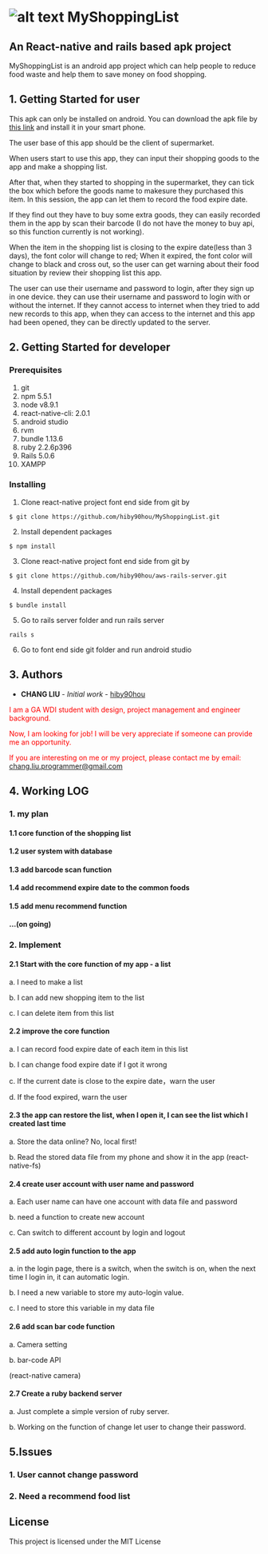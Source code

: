 # ![alt text](https://github.com/hiby90hou/MyShoppingList/blob/master/graphic%20design/logo_v1/mipmap-hdpi/ic_launcher.png "MyShoppingList Logo") MyShoppingList 
## An React-native and rails based apk project
MyShoppingList is an android app project which can help people to reduce food waste and help them to save money on food shopping. 

## 1. Getting Started for user

This apk can only be installed on android. You can download the apk file by [this link](https://github.com/hiby90hou/MyShoppingList/blob/master/apk_file_release/myshoppinglist1.0.apk) and install it in your smart phone. 

The user base of this app should be the client of supermarket.

When users start to use this app, they can input their shopping goods to the app and make a shopping list. 

After that, when they started to shopping in the supermarket, they can tick the box which before the goods name to makesure they purchased this item. In this session, the app can let them to record the food expire date. 

If they find out they have to buy some extra goods, they can easily recorded them in the app by scan their barcode (I do not have the money to buy api, so this function currently is not working).

When the item in the shopping list is closing to the expire date(less than 3 days), the font color will change to red; When it expired, the font color will change to black and cross out, so the user can get warning about their food situation by review their shopping list this app.

The user can use their username and password to login, after they sign up in one device. they can use their username and password to login with or without the internet. If they cannot access to internet when they tried to add new records to this app, when they can access to the internet and this app had been opened, they can be directly updated to the server.


## 2. Getting Started for developer

### Prerequisites
1. git
2. npm 5.5.1
3. node v8.9.1
4. react-native-cli: 2.0.1
5. android studio
6. rvm
7. bundle 1.13.6
8. ruby 2.2.6p396
9. Rails 5.0.6
10. XAMPP

### Installing
1. Clone react-native project font end side from git by 
```
$ git clone https://github.com/hiby90hou/MyShoppingList.git
```
2. Install dependent packages
```
$ npm install
```
3. Clone react-native project font end side from git by 
```
$ git clone https://github.com/hiby90hou/aws-rails-server.git
```
4. Install dependent packages
```
$ bundle install
```
5. Go to rails server folder and run rails server
```
rails s
```
6. Go to font end side git folder and run android studio

## 3. Authors
* **CHANG LIU** - *Initial work* - [hiby90hou](https://github.com/hiby90hou)

<span style="color:red"> I am a GA WDI student with design, project management and engineer background. </span>

<span style="color:red">Now, I am looking for job! I will be very appreciate if someone can provide me an opportunity.</span>

<span style="color:red">If you are interesting on me or my project, please contact me by email: </span> <a href="mailto:chang.liu.programmer@gmail.com">chang.liu.programmer@gmail.com</a>

## 4. Working LOG

### 1. my plan

#### 1.1 core function of the shopping list

#### 1.2 user system with database

#### 1.3 add barcode scan function

#### 1.4 add recommend expire date to the common foods

#### 1.5 add menu recommend function

#### ...(on going)
      
### 2. Implement

#### 2.1 Start with the core function of my app - a list

a. I need to make a list

b. I can add new shopping item to the list

c. I can delete item from this list
    
#### 2.2 improve the core function

a. I can record food expire date of each item in this list

b. I can change food expire date if I got it wrong

c. If the current date is close to the expire date，warn the user

d. If the food expired, warn the user
    
#### 2.3 the app can restore the list, when I open it, I can see the list which I created last time

a. Store the data online? No, local first!

b. Read the stored data file from my phone and show it in the app
(react-native-fs)
    
#### 2.4 create user account with user name and password

a. Each user name can have one account with data file and password

b. need a function to create new account

c. Can switch to different account by login and logout
    
#### 2.5 add auto login function to the app

a. in the login page, there is a switch, when the switch is on, when the next time I login in, it can automatic login.

b. I need a new variable to store my auto-login value.

c. I need to store this variable in my data file
    
#### 2.6 add scan bar code function

a. Camera setting

b. bar-code API

(react-native camera)

#### 2.7 Create a ruby backend server

a. Just complete a simple version of ruby server.

b. Working on the function of change let user to change their password.

## 5.Issues

### 1. User cannot change password

### 2. Need a recommend food list

## License

This project is licensed under the MIT License
